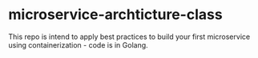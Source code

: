 # microservice-archticture-class
This repo is intend to apply best practices to build your first microservice using containerization - code is in Golang.
